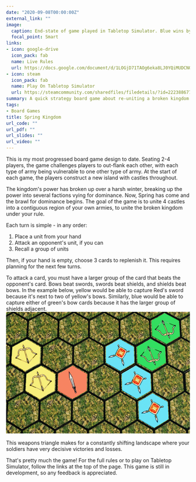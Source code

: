 ```yaml
---
date: "2020-09-08T00:00:00Z"
external_link: ""
image:
  caption: End-state of game played in Tabletop Simulator. Blue wins by controlling 4 castles.
  focal_point: Smart
links:
- icon: google-drive
  icon_pack: fab
  name: Live Rules
  url: https://docs.google.com/document/d/1LOGjD71TAOg6eka8LJ0YQiMUDCNQFQuq7egxFahBkS0/edit?usp=sharing
- icon: steam
  icon_pack: fab
  name: Play On Tabletop Simulator
  url: https://steamcommunity.com/sharedfiles/filedetails/?id=2223886773
summary: A quick strategy board game about re-uniting a broken kingdom. Each weapon will decisively beat one weapon and decisively lose to another.
tags:
- Board Games
title: Spring Kingdom
url_code: ""
url_pdf: ""
url_slides: ""
url_video: ""
---
```


This is my most progressed board game design to date. Seating 2-4 players, the game challenges players to out-flank each other, with each type of army being vulnerable to one other type of army. At the start of each game, the players construct a new island with castles throughout.

The kingdom's power has broken up over a harsh winter, breaking up the power into several factions vying for dominance. Now, Spring has come and the brawl for dominance begins. The goal of the game is to unite 4 castles into a contiguous region of your own armies, to unite the broken kingdom under your rule. 

Each turn is simple - in any order: 
1. Place a unit from your hand
2. Attack an opponent's unit, if you can
3. Recall a group of units

Then, if your hand is empty, choose 3 cards to replenish it. This requires planning for the next few turns.

To attack a card, you must have a larger group of the card that beats the opponent's card. Bows beat swords, swords beat shields, and shields beat bows. In the example below, yellow would be able to capture Red's sword because it's next to two of yellow's bows. Similarly, blue would be able to capture either of green's bow cards because it has the larger group of shields adjacent.
![](captureExamples.png)

This weapons triangle makes for a constantly shifting landscape where your soldiers have very decisive victories and losses.

That's pretty much the game! For the full rules or to play on Tabletop Simulator, follow the links at the top of the page. This game is still in development, so any feedback is appreciated.

